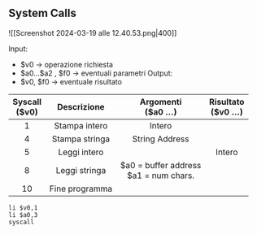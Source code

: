 ## System Calls
![[Screenshot 2024-03-19 alle 12.40.53.png|400]]

Input:
- $v0 → operazione richiesta
- \$a0…$a2 , $f0 → eventuali parametri
Output:
- $v0, $f0 → eventuale risultato

| Syscall<br>($v0) |  Descrizione   |            Argomenti<br>($a0 …)            | Risultato<br>($v0 …) |
| :--------------: | :------------: | :----------------------------------------: | :------------------: |
|        1         | Stampa intero  |                   Intero                   |                      |
|        4         | Stampa stringa |               String Address               |                      |
|        5         |  Leggi intero  |                                            |        Intero        |
|        8         | Leggi stringa  | \$a0 = buffer address<br>\$a1 = num chars. |                      |
|        10        | Fine programma |                                            |                      |

```arm-asm
li $v0,1
li $a0,3
syscall
```

